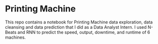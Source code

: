 # Printing Machine
This repo contains a notebook for Printing Machine data exploration, data cleansing and data prediction that I did as a Data Analyst Intern. I used N-Beats and RNN to predict the speed, output, downtime, and runtime of 6 machines.
